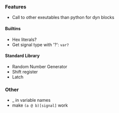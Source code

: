 ### Features
- Call to other exeutables than python for dyn blocks

#### Builtins
- Hex literals?
- Get signal type with '?': `var?`

#### Standard Library
- Random Number Generator
- Shift register
- Latch

### Other 
- _ in variable names
- make `(a @ b)[signal]` work
